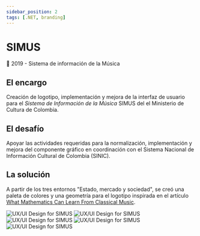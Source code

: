 ```yaml
---
sidebar_position: 2
tags: [.NET, branding]
---
```


# SIMUS

📆 2019 - Sistema de información de la Música

## El encargo

Creación de logotipo, implementación y mejora de la interfaz de usuario para el _Sistema de Información de la Música_ SIMUS del el Ministerio de Cultura de Colombia.

## El desafío

Apoyar las actividades requeridas para la normalización, implementación y mejora del componente gráfico en coordinación con el Sistema Nacional de Información Cultural de Colombia (SINIC).

## La solución

A partir de los tres entornos "Estado, mercado y sociedad", se creó una paleta de colores y una geometría para el logotipo inspirada en el artículo [What Mathematics Can Learn From Classical Music](https://archive.schillerinstitute.com/fid_91-96/944_math_music.html).

![UX/UI Design for SIMUS](https://jcarroyos-uploads.s3.amazonaws.com/docs/simus-5.png)
![UX/UI Design for SIMUS](https://jcarroyos-uploads.s3.amazonaws.com/docs/simus-4.png)
![UX/UI Design for SIMUS](https://jcarroyos-uploads.s3.amazonaws.com/docs/simus-3.png)
![UX/UI Design for SIMUS](https://jcarroyos-uploads.s3.amazonaws.com/docs/simus-2.png)
![UX/UI Design for SIMUS](https://jcarroyos-uploads.s3.amazonaws.com/docs/simus-1.png)
